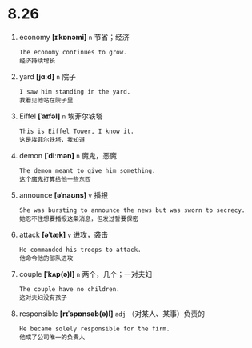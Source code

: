 # 8.26

1. economy **[ɪˈkɒnəmi]** `n` 节省；经济

   ```
   The economy continues to grow.
   经济持续增长
   ```

2. yard **[jɑːd]** `n` 院子

   ```
   I saw him standing in the yard.
   我看见他站在院子里
   ```

3. Eiffel **[ˈaɪfəl]** `n` 埃菲尔铁塔

   ```
   This is Eiffel Tower, I know it.
   这是埃菲尔铁塔，我知道
   ```

4. demon **[ˈdiːmən]** `n` 魔鬼，恶魔

   ```
   The demon meant to give him something.
   这个魔鬼打算给他一些东西
   ```

5. announce **[əˈnaʊns]** `v` 播报

   ```
   She was bursting to announce the news but was sworn to secrecy.
   她忍不住想要播报这条消息，但发过誓要保密
   ```

6. attack **[əˈtæk]** `v` 进攻，袭击

   ```
   He commanded his troops to attack.
   他命令他的部队进攻
   ```

7. couple **[ˈkʌp(ə)l]** `n` 两个，几个；一对夫妇

   ```
   The couple have no children.
   这对夫妇没有孩子
   ```

8. responsible **[rɪˈspɒnsəb(ə)l]** `adj` （对某人、某事）负责的
   ```
   He became solely responsible for the firm.
   他成了公司唯一的负责人
   ```
